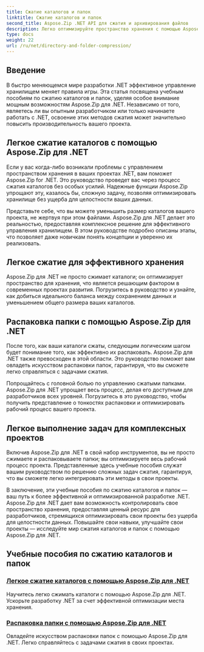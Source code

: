 ```yaml
---
title: Сжатие каталогов и папок
linktitle: Сжатие каталогов и папок
second_title: Aspose.Zip .NET API для сжатия и архивирования файлов
description: Легко оптимизируйте пространство хранения с помощью Aspose.Zip для .NET. Изучите методы сжатия и распаковки каталогов, чтобы улучшить ваши проекты разработки .NET.
type: docs
weight: 22
url: /ru/net/directory-and-folder-compression/
---
```


## Введение

В быстро меняющемся мире разработки .NET эффективное управление хранилищем меняет правила игры. Эта статья посвящена учебным пособиям по сжатию каталогов и папок, уделяя особое внимание мощным возможностям Aspose.Zip для .NET. Независимо от того, являетесь ли вы опытным разработчиком или только начинаете работать с .NET, освоение этих методов сжатия может значительно повысить производительность вашего проекта.

## Легкое сжатие каталогов с помощью Aspose.Zip для .NET

Если у вас когда-либо возникали проблемы с управлением пространством хранения в ваших проектах .NET, вам поможет Aspose.Zip for .NET. Это руководство проведет вас через процесс сжатия каталогов без особых усилий. Надежные функции Aspose.Zip упрощают эту, казалось бы, сложную задачу, позволяя оптимизировать хранилище без ущерба для целостности ваших данных.

Представьте себе, что вы можете уменьшить размер каталогов вашего проекта, не жертвуя при этом файлами. Aspose.Zip для .NET делает это реальностью, предоставляя комплексное решение для эффективного управления хранилищем. В этом руководстве подробно описаны этапы, что позволяет даже новичкам понять концепции и уверенно их реализовать.

## Легкое сжатие для эффективного хранения

Aspose.Zip для .NET не просто сжимает каталоги; он оптимизирует пространство для хранения, что является решающим фактором в современных проектах развития. Погрузитесь в руководство и узнайте, как добиться идеального баланса между сохранением данных и уменьшением общего размера ваших каталогов.

## Распаковка папки с помощью Aspose.Zip для .NET

После того, как ваши каталоги сжаты, следующим логическим шагом будет понимание того, как эффективно их распаковать. Aspose.Zip для .NET также превосходен в этой области. Это руководство поможет вам овладеть искусством распаковки папок, гарантируя, что вы сможете легко справляться с задачами сжатия.

Попрощайтесь с головной болью по управлению сжатыми папками. Aspose.Zip для .NET упрощает весь процесс, делая его доступным для разработчиков всех уровней. Погрузитесь в это руководство, чтобы получить представление о тонкостях распаковки и оптимизировать рабочий процесс вашего проекта.

## Легкое выполнение задач для комплексных проектов

Включив Aspose.Zip для .NET в свой набор инструментов, вы не просто сжимаете и распаковываете папки; вы оптимизируете весь рабочий процесс проекта. Представленные здесь учебные пособия служат вашим руководством по решению сложных задач сжатия, гарантируя, что вы сможете легко интегрировать эти методы в свои проекты.

В заключение, эти учебные пособия по сжатию каталогов и папок — ваш путь к более эффективной и оптимизированной разработке .NET. Aspose.Zip для .NET дает вам возможность контролировать свое пространство хранения, предоставляя ценный ресурс для разработчиков, стремящихся оптимизировать свои проекты без ущерба для целостности данных. Повышайте свои навыки, улучшайте свои проекты — исследуйте мир сжатия каталогов и папок с помощью Aspose.Zip для .NET.
## Учебные пособия по сжатию каталогов и папок
### [Легкое сжатие каталогов с помощью Aspose.Zip для .NET](./compress-directory/)
Научитесь легко сжимать каталоги с помощью Aspose.Zip для .NET. Ускорьте разработку .NET за счет эффективной оптимизации места хранения.
### [Распаковка папки с помощью Aspose.Zip для .NET](./decompress-folder/)
Овладейте искусством распаковки папок с помощью Aspose.Zip для .NET. Легко справляйтесь с задачами сжатия в своих проектах.